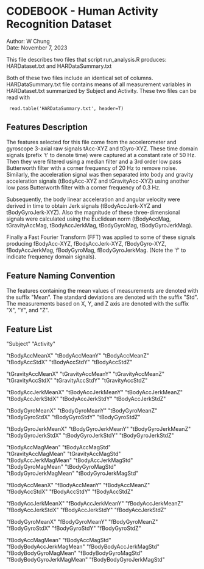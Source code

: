 # CODEBOOK - Human Activity Recognition Dataset  
  
Author: W Chung  
Date:   November 7, 2023  
  
This file describes two files that script run_analysis.R produces: HARDataset.txt and HARDataSummary.txt  
  
Both of these two files include an identical set of columns. HARDataSummary.txt file contains means of all measurement variables in HARDataset.txt summarized by Subject and Activity. These two files can be read with   
  
     read.table('HARDataSummary.txt', header=T)  
  
  
## Features Description  
  
The features selected for this file come from the accelerometer and gyroscope 3-axial raw signals tAcc-XYZ and tGyro-XYZ. These time domain signals (prefix 't' to denote time) were captured at a constant rate of 50 Hz. Then they were filtered using a median filter and a 3rd order low pass Butterworth filter with a corner frequency of 20 Hz to remove noise. Similarly, the acceleration signal was then separated into body and gravity acceleration signals (tBodyAcc-XYZ and tGravityAcc-XYZ) using another low pass Butterworth filter with a corner frequency of 0.3 Hz.  
  
Subsequently, the body linear acceleration and angular velocity were derived in time to obtain Jerk signals (tBodyAccJerk-XYZ and tBodyGyroJerk-XYZ). Also the magnitude of these three-dimensional signals were calculated using the Euclidean norm (tBodyAccMag, tGravityAccMag, tBodyAccJerkMag, tBodyGyroMag, tBodyGyroJerkMag).  
  
Finally a Fast Fourier Transform (FFT) was applied to some of these signals producing fBodyAcc-XYZ, fBodyAccJerk-XYZ, fBodyGyro-XYZ, fBodyAccJerkMag, fBodyGyroMag, fBodyGyroJerkMag. (Note the 'f' to indicate frequency domain signals).  
  
## Feature Naming Convention  
  
The features containing the mean values of measurements are denoted with the suffix "Mean". The standard deviations are denoted with the suffix "Std". The measurements based on X, Y, and Z axis are denoted with the suffix "X", "Y", and "Z".  
  
## Feature List  
  
"Subject"                  "Activity"                 
  
"tBodyAccMeanX"            "tBodyAccMeanY"           "tBodyAccMeanZ"            
"tBodyAccStdX"             "tBodyAccStdY"             "tBodyAccStdZ"            
  
"tGravityAccMeanX"         "tGravityAccMeanY"         "tGravityAccMeanZ"         
"tGravityAccStdX"          "tGravityAccStdY"          "tGravityAccStdZ"          
  
"tBodyAccJerkMeanX"        "tBodyAccJerkMeanY"        "tBodyAccJerkMeanZ"        
"tBodyAccJerkStdX"         "tBodyAccJerkStdY"         "tBodyAccJerkStdZ"        
  
"tBodyGyroMeanX"           "tBodyGyroMeanY"           "tBodyGyroMeanZ"           
"tBodyGyroStdX"            "tBodyGyroStdY"            "tBodyGyroStdZ"            
  
"tBodyGyroJerkMeanX"       "tBodyGyroJerkMeanY"       "tBodyGyroJerkMeanZ"       
"tBodyGyroJerkStdX"        "tBodyGyroJerkStdY"        "tBodyGyroJerkStdZ"       
  
"tBodyAccMagMean"          "tBodyAccMagStd"           
"tGravityAccMagMean"       "tGravityAccMagStd"        
"tBodyAccJerkMagMean"      "tBodyAccJerkMagStd"       
"tBodyGyroMagMean"         "tBodyGyroMagStd"         
"tBodyGyroJerkMagMean"     "tBodyGyroJerkMagStd"      
  
"fBodyAccMeanX"            "fBodyAccMeanY"           "fBodyAccMeanZ"            
"fBodyAccStdX"             "fBodyAccStdY"             "fBodyAccStdZ"            
  
"fBodyAccJerkMeanX"        "fBodyAccJerkMeanY"        "fBodyAccJerkMeanZ"        
"fBodyAccJerkStdX"         "fBodyAccJerkStdY"         "fBodyAccJerkStdZ"     
    
"fBodyGyroMeanX"           "fBodyGyroMeanY"           "fBodyGyroMeanZ"           
"fBodyGyroStdX"            "fBodyGyroStdY"            "fBodyGyroStdZ"           
  
"fBodyAccMagMean"          "fBodyAccMagStd"           
"fBodyBodyAccJerkMagMean"  "fBodyBodyAccJerkMagStd"  
"fBodyBodyGyroMagMean"     "fBodyBodyGyroMagStd"      
"fBodyBodyGyroJerkMagMean" "fBodyBodyGyroJerkMagStd" 
  
